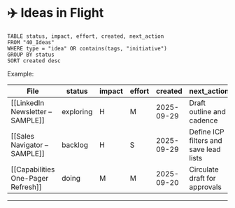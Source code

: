 # ✈️ Ideas in Flight

```dataview
TABLE status, impact, effort, created, next_action
FROM "40_Ideas"
WHERE type = "idea" OR contains(tags, "initiative")
GROUP BY status
SORT created desc
```

Example:

|File|status|impact|effort|created|next_action|
|---|---|---|---|---|---|
|[[LinkedIn Newsletter – SAMPLE]]|exploring|H|M|2025-09-29|Draft outline and cadence|
|[[Sales Navigator – SAMPLE]]|backlog|H|S|2025-09-29|Define ICP filters and save lead lists|
|[[Capabilities One-Pager Refresh]]|doing|M|M|2025-09-20|Circulate draft for approvals|

---

